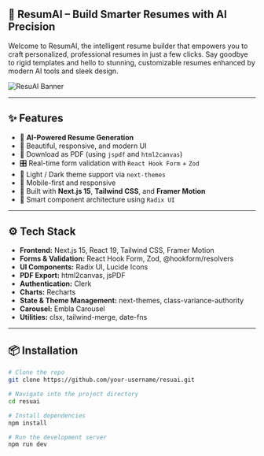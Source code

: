 ## 🚀 ResumAI – Build Smarter Resumes with AI Precision

Welcome to ResumAI, the intelligent resume builder that empowers you to craft personalized, professional resumes in just a few clicks. Say goodbye to rigid templates and hello to stunning, customizable resumes enhanced by modern AI tools and sleek design.

![ResuAI Banner](https://i.ibb.co/TqrM1gnP/Screenshot-2025-05-26-134006.png) 

---

## ✨ Features

- 🔮 **AI-Powered Resume Generation**
- 🎨 Beautiful, responsive, and modern UI
- 📄 Download as PDF (using `jspdf` and `html2canvas`)
- 🎛️ Real-time form validation with `React Hook Form` + `Zod`
- 🌙 Light / Dark theme support via `next-themes`
- 📱 Mobile-first and responsive
- 🚀 Built with **Next.js 15**, **Tailwind CSS**, and **Framer Motion**
- 🎯 Smart component architecture using `Radix UI`

---

## ⚙️ Tech Stack

- **Frontend:** Next.js 15, React 19, Tailwind CSS, Framer Motion
- **Forms & Validation:** React Hook Form, Zod, @hookform/resolvers
- **UI Components:** Radix UI, Lucide Icons
- **PDF Export:** html2canvas, jsPDF
- **Authentication:** Clerk
- **Charts:** Recharts
- **State & Theme Management:** next-themes, class-variance-authority
- **Carousel:** Embla Carousel
- **Utilities:** clsx, tailwind-merge, date-fns

---

## 📦 Installation

```bash
# Clone the repo
git clone https://github.com/your-username/resuai.git

# Navigate into the project directory
cd resuai

# Install dependencies
npm install

# Run the development server
npm run dev
